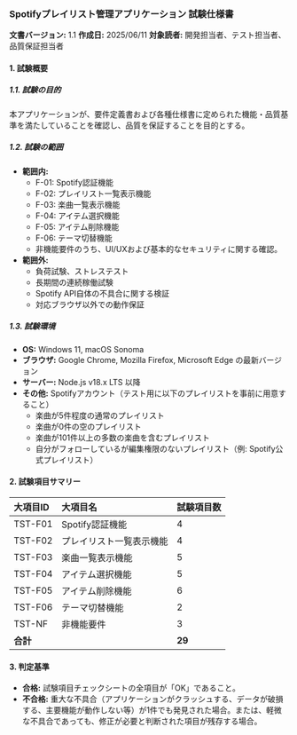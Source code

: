 ### Spotifyプレイリスト管理アプリケーション 試験仕様書

**文書バージョン:** 1.1
**作成日:** 2025/06/11
**対象読者:** 開発担当者、テスト担当者、品質保証担当者

#### 1. 試験概要

##### 1.1. 試験の目的
本アプリケーションが、要件定義書および各種仕様書に定められた機能・品質基準を満たしていることを確認し、品質を保証することを目的とする。

##### 1.2. 試験の範囲
-   **範囲内:**
    -   F-01: Spotify認証機能
    -   F-02: プレイリスト一覧表示機能
    -   F-03: 楽曲一覧表示機能
    -   F-04: アイテム選択機能
    -   F-05: アイテム削除機能
    -   F-06: テーマ切替機能
    -   非機能要件のうち、UI/UXおよび基本的なセキュリティに関する確認。
-   **範囲外:**
    -   負荷試験、ストレステスト
    -   長期間の連続稼働試験
    -   Spotify API自体の不具合に関する検証
    -   対応ブラウザ以外での動作保証

##### 1.3. 試験環境
-   **OS:** Windows 11, macOS Sonoma
-   **ブラウザ:** Google Chrome, Mozilla Firefox, Microsoft Edge の最新バージョン
-   **サーバー:** Node.js v18.x LTS 以降
-   **その他:** Spotifyアカウント（テスト用に以下のプレイリストを事前に用意すること）
    -   楽曲が5件程度の通常のプレイリスト
    -   楽曲が0件の空のプレイリスト
    -   楽曲が101件以上の多数の楽曲を含むプレイリスト
    -   自分がフォローしているが編集権限のないプレイリスト（例: Spotify公式プレイリスト）

#### 2. 試験項目サマリー

| 大項目ID | 大項目名                 | 試験項目数 |
| :------- | :----------------------- | :--------- |
| TST-F01  | Spotify認証機能          | 4          |
| TST-F02  | プレイリスト一覧表示機能 | 4          |
| TST-F03  | 楽曲一覧表示機能         | 5          |
| TST-F04  | アイテム選択機能         | 5          |
| TST-F05  | アイテム削除機能         | 6          |
| TST-F06  | テーマ切替機能           | 2          |
| TST-NF   | 非機能要件               | 3          |
| **合計** |                          | **29**     |

#### 3. 判定基準
-   **合格:** 試験項目チェックシートの全項目が「OK」であること。
-   **不合格:** 重大な不具合（アプリケーションがクラッシュする、データが破損する、主要機能が動作しない等）が1件でも発見された場合。または、軽微な不具合であっても、修正が必要と判断された項目が残存する場合。
